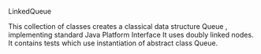 
LinkedQueue

This collection of classes creates a classical data structure Queue , implementing standard Java Platform Interface  It uses doubly linked nodes. 
It contains tests which use instantiation of abstract class Queue. 
